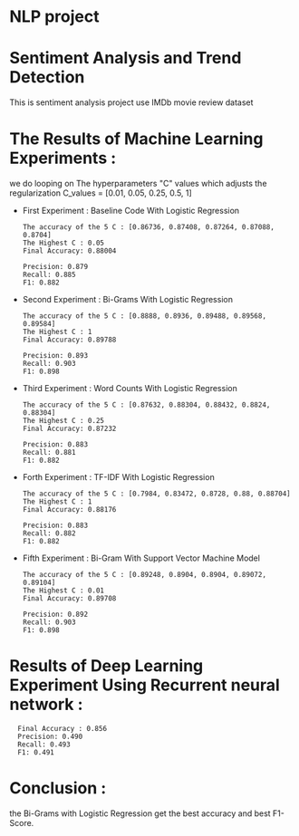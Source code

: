 # NLP project

# Sentiment Analysis and Trend Detection

This is sentiment analysis project use IMDb movie review dataset 

# The Results of Machine Learning Experiments :
we do looping on The hyperparameters "C" values which adjusts the regularization 
C_values = [0.01, 0.05, 0.25, 0.5, 1]


- First Experiment : Baseline Code With Logistic Regression

      The accuracy of the 5 C : [0.86736, 0.87408, 0.87264, 0.87088, 0.8704]
      The Highest C : 0.05
      Final Accuracy: 0.88004

      Precision: 0.879
      Recall: 0.885
      F1: 0.882

- Second Experiment : Bi-Grams With Logistic Regression

      The accuracy of the 5 C : [0.8888, 0.8936, 0.89488, 0.89568, 0.89584]
      The Highest C : 1
      Final Accuracy: 0.89788

      Precision: 0.893
      Recall: 0.903
      F1: 0.898

- Third Experiment : Word Counts With Logistic Regression

      The accuracy of the 5 C : [0.87632, 0.88304, 0.88432, 0.8824, 0.88304]
      The Highest C : 0.25
      Final Accuracy: 0.87232

      Precision: 0.883
      Recall: 0.881
      F1: 0.882

- Forth Experiment : TF-IDF With Logistic Regression

      The accuracy of the 5 C : [0.7984, 0.83472, 0.8728, 0.88, 0.88704]
      The Highest C : 1
      Final Accuracy: 0.88176

      Precision: 0.883
      Recall: 0.882
      F1: 0.882

- Fifth Experiment : Bi-Gram With Support Vector Machine Model

      The accuracy of the 5 C : [0.89248, 0.8904, 0.8904, 0.89072, 0.89104]
      The Highest C : 0.01
      Final Accuracy: 0.89708

      Precision: 0.892
      Recall: 0.903
      F1: 0.898
      
# Results of Deep Learning Experiment Using Recurrent neural network :

      Final Accuracy : 0.856
      Precision: 0.490
      Recall: 0.493
      F1: 0.491

      
# Conclusion :
the Bi-Grams with Logistic Regression get the best accuracy and best F1-Score.
